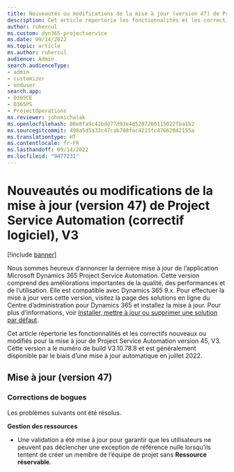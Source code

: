 ```yaml
---
title: Nouveautés ou modifications de la mise à jour (version 47) de Project Service Automation (correctif logiciel), V3
description: Cet article répertorie les fonctionnalités et les correctifs disponibles dans la mise à jour de Microsoft Dynamics 365 Project Service Automation version 47, V3.
author: ruhercul
ms.custom: dyn365-projectservice
ms.date: 09/14/2022
ms.topic: article
ms.author: ruhercul
audience: Admin
search.audienceType:
- admin
- customizer
- enduser
search.app:
- D365CE
- D365PS
- ProjectOperations
ms.reviewer: johnmichalak
ms.openlocfilehash: 08e8fa9c41bdd77d93e4d5207266115022fba1b2
ms.sourcegitcommit: 498a5d5a33c47cab788fac4215fc47662042155a
ms.translationtype: HT
ms.contentlocale: fr-FR
ms.lasthandoff: 09/14/2022
ms.locfileid: "9477231"
---
```

# <a name="whats-new-or-changed-in-project-service-automation-update-release-47-v3"></a>Nouveautés ou modifications de la mise à jour (version 47) de Project Service Automation (correctif logiciel), V3

[!include [banner](../includes/psa-now-project-operations.md)]

Nous sommes heureux d’annoncer la dernière mise à jour de l’application Microsoft Dynamics 365 Project Service Automation. Cette version comprend des améliorations importantes de la qualité, des performances et de l’utilisation. Elle est compatible avec Dynamics 365 9.x. Pour effectuer la mise à jour vers cette version, visitez la page des solutions en ligne du Centre d’administration pour Dynamics 365 et installez la mise à jour. Pour plus d’informations, voir [Installer, mettre à jour ou supprimer une solution par défaut](/power-platform/admin/install-remove-preferred-solution).

Cet article répertorie les fonctionnalités et les correctifs nouveaux ou modifiés pour la mise à jour de Project Service Automation version 45, V3. Cette version a le numéro de build V3.10.78.8 et est généralement disponible par le biais d’une mise à jour automatique en juillet 2022.

## <a name="update-release-47"></a>Mise à jour (version 47)

### <a name="bug-fixes"></a>Corrections de bogues

Les problèmes suivants ont été résolus.

**Gestion des ressources**
- Une validation a été mise à jour pour garantir que les utilisateurs ne peuvent pas déclencher une exception de référence nulle lorsqu’ils tentent de créer un membre de l’équipe de projet sans **Ressource réservable**.
